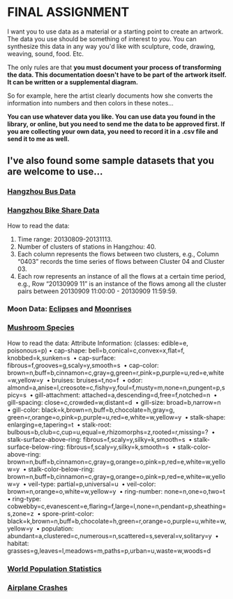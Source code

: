 # FINAL ASSIGNMENT


I want you to use data as a material or a starting point to create an artwork. The data you use should be something of interest to _you_.  You can synthesize this data in any way you'd like with sculpture, code, drawing, weaving, sound, food. Etc. 

The only rules are that **you must document your process of transforming the data. This documentation doesn't have to be part of the artwork itself. It can be written or a supplemental diagram.**

So for example, here the artist clearly documents how she converts the information into numbers and then colors in these notes...




**You can use whatever data you like. You can use data you found in the library, or online, but you need to send me the data to be approved first. If you are collecting your own data, you need to record it in a .csv file and send it to me as well.**


## I've also found some sample datasets that you are welcome to use...


### [Hangzhou Bus Data](https://raw.githubusercontent.com/AaratiAkkapeddi/CAA/master/Assignments/FINAL_ASSIGNMENT/SAMPLE_DATA/Hangzhou%20Bus%20Data/bus_data.js)

### [Hangzhou Bike Share Data](https://raw.githubusercontent.com/AaratiAkkapeddi/CAA/master/Assignments/FINAL_ASSIGNMENT/SAMPLE_DATA/Hangzhou_bike_share_data/bike_share_data.js)

How to read the data:
1. Time range: 20130809-20131113.
2. Number of clusters of stations in Hangzhou: 40.
3. Each column represents the flows between two clusters, e.g., Column “0403” records the time series of flows between Cluster 04 and Cluster 03.
4. Each row represents an instance of all the flows at a certain time period, e.g., Row “20130909 11” is an instance of the flows among all the cluster pairs between 20130909 11:00:00 - 20130909 11:59:59.

### Moon Data: [Eclipses](https://raw.githubusercontent.com/AaratiAkkapeddi/CAA/master/Assignments/FINAL_ASSIGNMENT/SAMPLE_DATA/Moon%20Data/eclipse_data.js) and [Moonrises](https://raw.githubusercontent.com/AaratiAkkapeddi/CAA/master/Assignments/FINAL_ASSIGNMENT/SAMPLE_DATA/Moon%20Data/moonrise.js)

### [Mushroom Species](https://raw.githubusercontent.com/AaratiAkkapeddi/CAA/master/Assignments/FINAL_ASSIGNMENT/SAMPLE_DATA/Mushroom%20Species/mushrooms.js)
How to read the data:
Attribute Information: (classes: edible=e, poisonous=p)
	•	cap-shape: bell=b,conical=c,convex=x,flat=f, knobbed=k,sunken=s 
	•	cap-surface: fibrous=f,grooves=g,scaly=y,smooth=s 
	•	cap-color: brown=n,buff=b,cinnamon=c,gray=g,green=r,pink=p,purple=u,red=e,white=w,yellow=y 
	•	bruises: bruises=t,no=f 
	•	odor: almond=a,anise=l,creosote=c,fishy=y,foul=f,musty=m,none=n,pungent=p,spicy=s 
	•	gill-attachment: attached=a,descending=d,free=f,notched=n 
	•	gill-spacing: close=c,crowded=w,distant=d 
	•	gill-size: broad=b,narrow=n 
	•	gill-color: black=k,brown=n,buff=b,chocolate=h,gray=g, green=r,orange=o,pink=p,purple=u,red=e,white=w,yellow=y 
	•	stalk-shape: enlarging=e,tapering=t 
	•	stalk-root: bulbous=b,club=c,cup=u,equal=e,rhizomorphs=z,rooted=r,missing=? 
	•	stalk-surface-above-ring: fibrous=f,scaly=y,silky=k,smooth=s 
	•	stalk-surface-below-ring: fibrous=f,scaly=y,silky=k,smooth=s 
	•	stalk-color-above-ring: brown=n,buff=b,cinnamon=c,gray=g,orange=o,pink=p,red=e,white=w,yellow=y 
	•	stalk-color-below-ring: brown=n,buff=b,cinnamon=c,gray=g,orange=o,pink=p,red=e,white=w,yellow=y 
	•	veil-type: partial=p,universal=u 
	•	veil-color: brown=n,orange=o,white=w,yellow=y 
	•	ring-number: none=n,one=o,two=t 
	•	ring-type: cobwebby=c,evanescent=e,flaring=f,large=l,none=n,pendant=p,sheathing=s,zone=z 
	•	spore-print-color: black=k,brown=n,buff=b,chocolate=h,green=r,orange=o,purple=u,white=w,yellow=y 
	•	population: abundant=a,clustered=c,numerous=n,scattered=s,several=v,solitary=y 
	•	habitat: grasses=g,leaves=l,meadows=m,paths=p,urban=u,waste=w,woods=d 

### [World Population Statistics](https://raw.githubusercontent.com/AaratiAkkapeddi/CAA/master/Assignments/FINAL_ASSIGNMENT/SAMPLE_DATA/Population/population.js)

### [Airplane Crashes](https://raw.githubusercontent.com/AaratiAkkapeddi/CAA/master/Assignments/FINAL_ASSIGNMENT/SAMPLE_DATA/Airplane%20Crashes/airplane_crashes.js)
